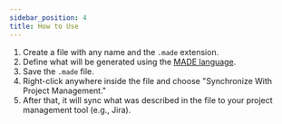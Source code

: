 ```yaml
---
sidebar_position: 4
title: How to Use
---
```


1. Create a file with any name and the `.made` extension.
2. Define what will be generated using the [MADE language](lang.md).
3. Save the `.made` file.
4. Right-click anywhere inside the file and choose "Synchronize With Project Management."
5. After that, it will sync what was described in the file to your project management tool (e.g., Jira).
